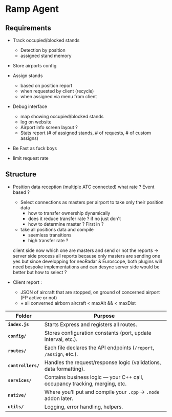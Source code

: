 # Ramp Agent

## Requirements
- Track occupied/blocked stands
    - Detection by position
    - assigned stand memory
- Store airports config
- Assign stands
    - based on position report
    - when requested by client (recycle)
    - when assigned via menu from client

- Debug interface
    - map showing occupied/blocked stands
    - log on website
    - Airport info screen layout ?
    - Stats report (# of assigned stands, # of requests, # of custom assigns)

- Be Fast as fuck boys

- limit request rate



## Structure

- Position data reception (multiple ATC connected) what rate ? Event based ?
    - Select connections as masters per airport to take only their position data
        - how to transfer ownership dynamically
        - does it reduce transfer rate ? if no just don't
        - how to determine master ? First in ?
    - take all positions data and compile
        - seemless transitions
        - high transfer rate ?

    client side now which one are masters and send or not the reports → server side process all reports because only masters are sending one
    yes but since developping for neoRadar & Euroscope, both plugins will need bespoke implementations and can desync
    server side would be better but how to select ?
    

- Client report :
    - JSON of aircraft that are stopped, on ground of concerned airport (FP active or not)
    - \+ all converned airborn aircraft < maxAlt && < maxDist


| Folder             | Purpose                                                                    |
| ------------------ | -------------------------------------------------------------------------- |
| **`index.js`**     | Starts Express and registers all routes.                                   |
| **`config/`**      | Stores configuration constants (port, update interval, etc.).              |
| **`routes/`**      | Each file declares the API endpoints (`/report`, `/assign`, etc.).         |
| **`controllers/`** | Handles the request/response logic (validations, data formatting).         |
| **`services/`**    | Contains business logic — your C++ call, occupancy tracking, merging, etc. |
| **`native/`**      | Where you’ll put and compile your `.cpp` → `.node` addon later.            |
| **`utils/`**       | Logging, error handling, helpers.                                          |
